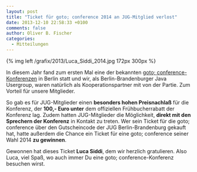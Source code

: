```yaml
---
layout: post
title: "Ticket für goto; conference 2014 an JUG-Mitglied verlost"
date: 2013-12-10 22:58:33 +0100
comments: false
author: Oliver B. Fischer
categories: 
  - Mitteilungen
---
```



{% img left /grafix/2013/Luca_Siddi_2014.jpg 172px 300px %}

In diesem Jahr fand zum ersten Mal eine 
der bekannten [goto; conference-Konferenzen](http://gotocon.com/)
in Berlin statt und wir,
als Berlin-Brandenburger Java Usergroup, waren natürlich
als Kooperationspartner mit von der Partie. Zum Vorteil
für unsere Mitglieder.

So gab es für JUG-Mitglieder einen **besonders hohen
Preisnachlaß** für die Konferenz, der **100,- Euro unter**
dem offiziellen Frühbucherrabatt der Konferenz lag. Zudem 
hatten JUG-Mitglieder die Möglichkeit, **direkt mit
den Sprechern der Konferenz** in Kontakt zu treten. 
Wer sein Ticket für die goto; conference über den 
Gutscheincode der JUG Berlin-Brandenburg gekauft hat,
hatte außerdem die Chance ein Ticket für eine goto; conference
seiner  Wahl 2014 **zu gewinnen**.

Gewonnen hat dieses Ticket **Luca Siddi**, dem wir herzlich
gratulieren. Also Luca, viel Spaß, wo auch immer Du 
eine goto; conference-Konferenz besuchen wirst.


